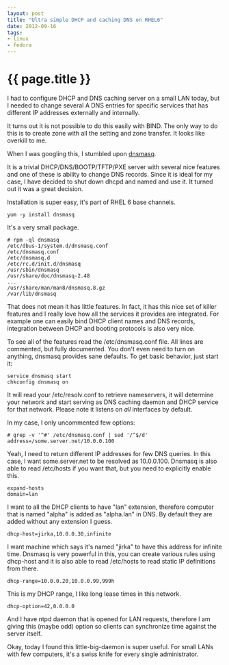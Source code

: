 ```yaml
---
layout: post
title: "Ultra simple DHCP and caching DNS on RHEL6"
date: 2012-09-16
tags:
- linux
- fedora
---
```

{{ page.title }}
================

I had to configure DHCP and DNS caching server on a small LAN today, but I
needed to change several A DNS entries for specific services that has
different IP addresses externally and internally.

It turns out it is not possible to do this easily with BIND. The only way to
do this is to create zone with all the setting and zone transfer. It looks
like overkill to me.

When I was googling this, I stumbled upon [dnsmasq][1].

It is a trivial DHCP/DNS/BOOTP/TFTP/PXE server with several nice features and
one of these is ability to change DNS records. Since it is ideal for my case,
I have decided to shut down dhcpd and named and use it. It turned out it was a
great decision.

Installation is super easy, it's part of RHEL 6 base channels.

    yum -y install dnsmasq

It's a very small package.

    # rpm -ql dnsmasq
    /etc/dbus-1/system.d/dnsmasq.conf
    /etc/dnsmasq.conf
    /etc/dnsmasq.d
    /etc/rc.d/init.d/dnsmasq
    /usr/sbin/dnsmasq
    /usr/share/doc/dnsmasq-2.48
    ...
    /usr/share/man/man8/dnsmasq.8.gz
    /var/lib/dnsmasq

That does not mean it has little features. In fact, it has this nice set of
killer features and I really love how all the services it provides are
integrated. For example one can easily bind DHCP client names and DNS records,
integration between DHCP and booting protocols is also very nice.

To see all of the features read the /etc/dnsmasq.conf file. All lines are
commented, but fully documented. You don't even need to turn on anything,
dnsmasq provides sane defaults. To get basic behavior, just start it:

    service dnsmasq start
    chkconfig dnsmasq on

It will read your /etc/resolv.conf to retrieve nameservers, it will determine
your network and start serving as DNS caching daemon and DHCP service for that
network. Please note it listens on *all* interfaces by default.

In my case, I only uncommented few options:

    # grep -v '^#' /etc/dnsmasq.conf | sed '/^$/d'
    address=/some.server.net/10.0.0.100

Yeah, I need to return different IP addresses for few DNS queries. In this
case, I want some.server.net to be resolved as 10.0.0.100. Dnsmasq is also
able to read /etc/hosts if you want that, but you need to explicitly enable
this.

    expand-hosts
    domain=lan

I want to all the DHCP clients to have "lan" extension, therefore computer
that is named "alpha" is added as "alpha.lan" in DNS. By default they are
added without any extension I guess.

    dhcp-host=jirka,10.0.0.30,infinite

I want machine which says it's named "jirka" to have this address for infinite
time. Dnsmasq is very powerful in this, you can create various rules using
dhcp-host and it is also able to read /etc/hosts to read static IP
definitions from there.

    dhcp-range=10.0.0.20,10.0.0.99,999h

This is my DHCP range, I like long lease times in this network.

    dhcp-option=42,0.0.0.0

And I have ntpd daemon that is opened for LAN requests, therefore I am giving
this (maybe odd) option so clients can synchronize time against the server
itself.

Okay, today I found this little-big-daemon is super useful. For small LANs
with few computers, it's a swiss knife for every single administrator.

[1]: http://www.thekelleys.org.uk/dnsmasq/doc.html

